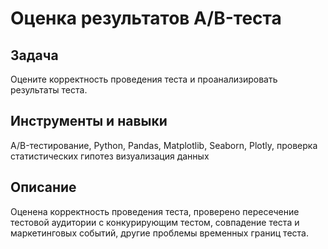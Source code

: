 # Оценка результатов A/B-теста
## Задача
Оцените корректность проведения теста и проанализировать результаты теста.
## Инструменты и навыки
A/B-тестирование,
Python,
Pandas,
Matplotlib,
Seaborn,
Plotly,
проверка статистических гипотез
визуализация данных
## Описание
Оценена  корректность проведения теста, проверено пересечение тестовой аудитории с конкурирующим тестом,
совпадение теста и маркетинговых событий, другие проблемы временных границ теста. 
